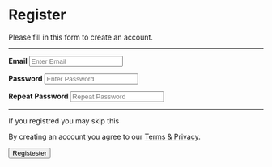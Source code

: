  <form action="action_page.php">
  <div class="container">
    <h1>Register</h1>
    <p>Please fill in this form to create an account.</p>
    <hr>

   <label for="email"><b>Email</b></label>
   <input type="text" placeholder="Enter Email" name="email" required>

   <label for="psw"><b>Password</b></label>
   <input type="password" placeholder="Enter Password" name="psw" required>

   <label for="psw-repeat"><b>Repeat Password</b></label>
   <input type="password" placeholder="Repeat Password" name="psw-repeat" required>
   <hr>
   <p>If you registred you may skip this</p>
   <p>By creating an account you agree to our <a href="#">Terms & Privacy</a>.</p>
   <button type="submit" class="registerbtn">Registester
  <div class="container signin">
  </div>
</form> 
